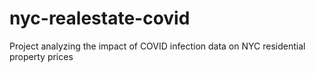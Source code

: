 # nyc-realestate-covid
Project analyzing the impact of COVID infection data on NYC residential property prices 
